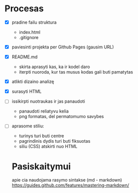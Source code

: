# Procesas

- [x] pradine failu struktura
    - index.html
    - .gitignore
- [x] paviesinti projekta per Github Pages (gausim URL)
- [x] README.md
  - skirta aprasyti kas, ka ir kodel daro
  - iterpti nuoroda, kur tas musus kodas gali buti pamatytas
- [x] atlikti dizaino analizę
- [X] surasyti HTML
- [ ] issikirpti nuotraukas ir jas panaudoti
  - panaudoti reliatyvu kelia
  - png formatas, del permatomumo savybes
- [ ] aprasome stiliu:
    - turinys turi buti centre
    - pagrindinis dydis turi buti fiksuotas
    - siliu (CSS) atskirti nuo HTML


    # Pasiskaitymui

    apie cia naudojama rasymo sintakse (md - markdown)
https://guides.github.com/features/mastering-markdown/
